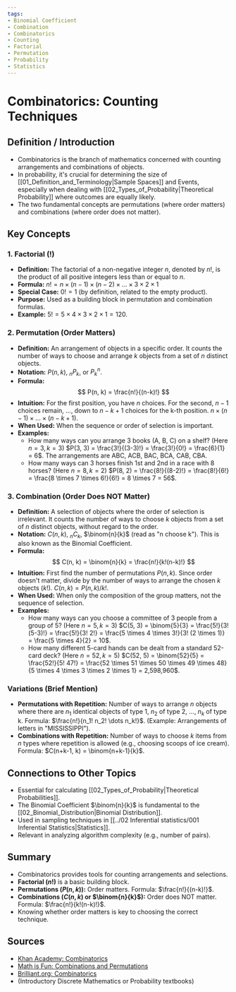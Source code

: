 ```yaml
---
tags:
- Binomial Coefficient
- Combination
- Combinatorics
- Counting
- Factorial
- Permutation
- Probability
- Statistics
---
```


# Combinatorics: Counting Techniques

## Definition / Introduction
*   Combinatorics is the branch of mathematics concerned with counting arrangements and combinations of objects.
*   In probability, it's crucial for determining the size of [[01_Definition_and_Terminology|Sample Spaces]] and Events, especially when dealing with [[02_Types_of_Probability|Theoretical Probability]] where outcomes are equally likely.
*   The two fundamental concepts are permutations (where order matters) and combinations (where order does not matter).

## Key Concepts

### 1. Factorial (!)
*   **Definition:** The factorial of a non-negative integer $n$, denoted by $n!$, is the product of all positive integers less than or equal to $n$.
*   **Formula:** $n! = n \times (n-1) \times (n-2) \times \dots \times 3 \times 2 \times 1$
*   **Special Case:** $0! = 1$ (by definition, related to the empty product).
*   **Purpose:** Used as a building block in permutation and combination formulas.
*   **Example:** $5! = 5 \times 4 \times 3 \times 2 \times 1 = 120$.

### 2. Permutation (Order Matters)
*   **Definition:** An arrangement of objects in a specific order. It counts the number of ways to choose and arrange $k$ objects from a set of $n$ distinct objects.
*   **Notation:** $P(n, k)$, ${}_n P_k$, or $P^n_k$.
*   **Formula:**
    $$ P(n, k) = \frac{n!}{(n-k)!} $$
*   **Intuition:** For the first position, you have $n$ choices. For the second, $n-1$ choices remain, ..., down to $n-k+1$ choices for the k-th position. $n \times (n-1) \times \dots \times (n-k+1)$.
*   **When Used:** When the sequence or order of selection is important.
*   **Examples:**
    *   How many ways can you arrange 3 books (A, B, C) on a shelf? (Here $n=3, k=3$)
        $P(3, 3) = \frac{3!}{(3-3)!} = \frac{3!}{0!} = \frac{6}{1} = 6$. The arrangements are ABC, ACB, BAC, BCA, CAB, CBA.
    *   How many ways can 3 horses finish 1st and 2nd in a race with 8 horses? (Here $n=8, k=2$)
        $P(8, 2) = \frac{8!}{(8-2)!} = \frac{8!}{6!} = \frac{8 \times 7 \times 6!}{6!} = 8 \times 7 = 56$.

### 3. Combination (Order Does NOT Matter)
*   **Definition:** A selection of objects where the order of selection is irrelevant. It counts the number of ways to choose $k$ objects from a set of $n$ distinct objects, without regard to the order.
*   **Notation:** $C(n, k)$, ${}_n C_k$, $\binom{n}{k}$ (read as "n choose k"). This is also known as the Binomial Coefficient.
*   **Formula:**
    $$ C(n, k) = \binom{n}{k} = \frac{n!}{k!(n-k)!} $$
*   **Intuition:** First find the number of permutations $P(n, k)$. Since order doesn't matter, divide by the number of ways to arrange the chosen $k$ objects ($k!$). $C(n, k) = P(n, k) / k!$.
*   **When Used:** When only the composition of the group matters, not the sequence of selection.
*   **Examples:**
    *   How many ways can you choose a committee of 3 people from a group of 5? (Here $n=5, k=3$)
        $C(5, 3) = \binom{5}{3} = \frac{5!}{3!(5-3)!} = \frac{5!}{3! 2!} = \frac{5 \times 4 \times 3!}{3! (2 \times 1)} = \frac{5 \times 4}{2} = 10$.
    *   How many different 5-card hands can be dealt from a standard 52-card deck? (Here $n=52, k=5$)
        $C(52, 5) = \binom{52}{5} = \frac{52!}{5! 47!} = \frac{52 \times 51 \times 50 \times 49 \times 48}{5 \times 4 \times 3 \times 2 \times 1} = 2,598,960$.

### Variations (Brief Mention)
*   **Permutations with Repetition:** Number of ways to arrange $n$ objects where there are $n_1$ identical objects of type 1, $n_2$ of type 2, ..., $n_k$ of type k. Formula: $\frac{n!}{n_1! n_2! \dots n_k!}$. (Example: Arrangements of letters in "MISSISSIPPI").
*   **Combinations with Repetition:** Number of ways to choose $k$ items from $n$ types where repetition is allowed (e.g., choosing scoops of ice cream). Formula: $C(n+k-1, k) = \binom{n+k-1}{k}$.

## Connections to Other Topics
*   Essential for calculating [[02_Types_of_Probability|Theoretical Probabilities]].
*   The Binomial Coefficient $\binom{n}{k}$ is fundamental to the [[02_Binomial_Distribution|Binomial Distribution]].
*   Used in sampling techniques in [[../02 Inferential statistics/001 Inferential Statistics|Statistics]].
*   Relevant in analyzing algorithm complexity (e.g., number of pairs).

## Summary
*   Combinatorics provides tools for counting arrangements and selections.
*   **Factorial ($n!$)** is a basic building block.
*   **Permutations ($P(n, k)$):** Order matters. Formula: $\frac{n!}{(n-k)!}$.
*   **Combinations ($C(n, k)$ or $\binom{n}{k}$):** Order does NOT matter. Formula: $\frac{n!}{k!(n-k)!}$.
*   Knowing whether order matters is key to choosing the correct technique.

## Sources
*   [Khan Academy: Combinatorics](https://www.khanacademy.org/math/precalculus/x9e81a4f98389efdf:prob-comb)
*   [Math is Fun: Combinations and Permutations](https://www.mathsisfun.com/combinatorics/combinations-permutations.html)
*   [Brilliant.org: Combinatorics](https://brilliant.org/wiki/combinatorics/)
*   (Introductory Discrete Mathematics or Probability textbooks)